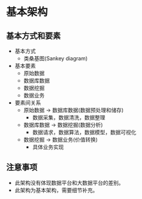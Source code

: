 # 基本架构
## 基本方式和要素
- 基本方式
	- 类桑基图(Sankey diagram)
- 基本要素
	- 原始数据
	- 数据库数据
	- 数据挖掘
	- 数据业务
- 要素间关系
	- 原始数据 -> 数据库数据(数据预处理和储存)
		- 数据采集，数据清洗，数据整理
	- 数据库数据 -> 数据挖掘(数据分析)
		- 数据请求，数据算法，数据模型，数据可视化
	- 数据挖掘 -> 数据业务(价值转换)
		- 具体业务实现

## 注意事项
- 此架构没有体现数据平台和大数据平台的差别。
- 此架构为基本架构，需要细节补充。